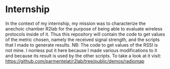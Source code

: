 # Internship
In the context of my internship, my mission was to characterize the anechoic chamber R2lab for the purpose of being able to evaluate wireless protocols inside of it. 
Thus this repository will contain the code to get values of the metric chosen, namely the received signal strength, and the scripts that I made to generate results.
NB: The code to get values of the RSSI is not mine. I nonless put it here because I made various modifications to it and because its result is used by the other scripts.
To take a look at it visit: https://github.com/parmentelat/r2lab/tree/public/demos/radiomap 

